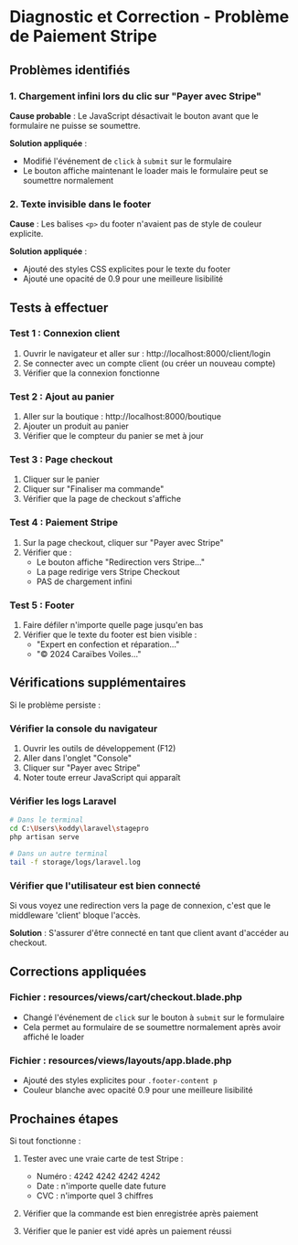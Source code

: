 # Diagnostic et Correction - Problème de Paiement Stripe

## Problèmes identifiés

### 1. Chargement infini lors du clic sur "Payer avec Stripe"
**Cause probable** : Le JavaScript désactivait le bouton avant que le formulaire ne puisse se soumettre.

**Solution appliquée** :
- Modifié l'événement de `click` à `submit` sur le formulaire
- Le bouton affiche maintenant le loader mais le formulaire peut se soumettre normalement

### 2. Texte invisible dans le footer
**Cause** : Les balises `<p>` du footer n'avaient pas de style de couleur explicite.

**Solution appliquée** :
- Ajouté des styles CSS explicites pour le texte du footer
- Ajouté une opacité de 0.9 pour une meilleure lisibilité

## Tests à effectuer

### Test 1 : Connexion client
1. Ouvrir le navigateur et aller sur : http://localhost:8000/client/login
2. Se connecter avec un compte client (ou créer un nouveau compte)
3. Vérifier que la connexion fonctionne

### Test 2 : Ajout au panier
1. Aller sur la boutique : http://localhost:8000/boutique
2. Ajouter un produit au panier
3. Vérifier que le compteur du panier se met à jour

### Test 3 : Page checkout
1. Cliquer sur le panier
2. Cliquer sur "Finaliser ma commande"
3. Vérifier que la page de checkout s'affiche

### Test 4 : Paiement Stripe
1. Sur la page checkout, cliquer sur "Payer avec Stripe"
2. Vérifier que :
   - Le bouton affiche "Redirection vers Stripe..."
   - La page redirige vers Stripe Checkout
   - PAS de chargement infini

### Test 5 : Footer
1. Faire défiler n'importe quelle page jusqu'en bas
2. Vérifier que le texte du footer est bien visible :
   - "Expert en confection et réparation..."
   - "© 2024 Caraïbes Voiles..."

## Vérifications supplémentaires

Si le problème persiste :

### Vérifier la console du navigateur
1. Ouvrir les outils de développement (F12)
2. Aller dans l'onglet "Console"
3. Cliquer sur "Payer avec Stripe"
4. Noter toute erreur JavaScript qui apparaît

### Vérifier les logs Laravel
```bash
# Dans le terminal
cd C:\Users\koddy\laravel\stagepro
php artisan serve

# Dans un autre terminal
tail -f storage/logs/laravel.log
```

### Vérifier que l'utilisateur est bien connecté
Si vous voyez une redirection vers la page de connexion, c'est que le middleware 'client' bloque l'accès.

**Solution** : S'assurer d'être connecté en tant que client avant d'accéder au checkout.

## Corrections appliquées

### Fichier : resources/views/cart/checkout.blade.php
- Changé l'événement de `click` sur le bouton à `submit` sur le formulaire
- Cela permet au formulaire de se soumettre normalement après avoir affiché le loader

### Fichier : resources/views/layouts/app.blade.php
- Ajouté des styles explicites pour `.footer-content p`
- Couleur blanche avec opacité 0.9 pour une meilleure lisibilité

## Prochaines étapes

Si tout fonctionne :
1. Tester avec une vraie carte de test Stripe :
   - Numéro : 4242 4242 4242 4242
   - Date : n'importe quelle date future
   - CVC : n'importe quel 3 chiffres

2. Vérifier que la commande est bien enregistrée après paiement

3. Vérifier que le panier est vidé après un paiement réussi
